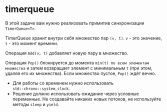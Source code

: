 # timerqueue

В этой задаче вам нужно реализовать примитив синхронизации `TimerQueue<T>`.

TimerQueue хранит внутри себя множество пар `(v, t)`. `v` - это значение, `t` - это
момент времени.

Операция `Add(v, t)` добавляет новую пару в множество.

Операция `Pop()` блокируется до момента `min(t) по всем элементам множества` и затем
возвращает элемент с минимальным `t` (при этом, удаляя его их множества). Если множество пустое, `Pop()` ждёт вечно.

- Для работы со временем нужно использовать `std::chrono::system_clock`.
- Решение должно использовать ожидание через условные переменные. Не создавайте никаких новых потоков, не используйте методы `sleep` и `yield`.
